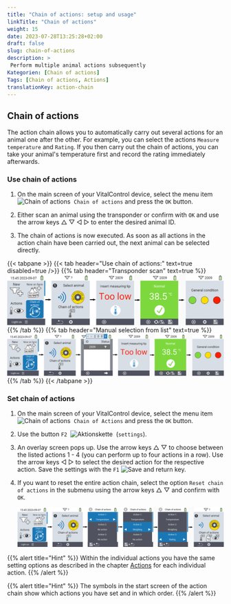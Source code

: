 ```yaml
---
title: "Chain of actions: setup and usage"
linkTitle: "Chain of actions"
weight: 15
date: 2023-07-28T13:25:28+02:00
draft: false
slug: chain-of-actions
description: >
 Perform multiple animal actions subsequently
Kategorien: [Chain of actions]
Tags: [Chain of actions, Actions]
translationKey: action-chain
---
```

## Chain of actions

The action chain allows you to automatically carry out several actions for an animal one after the other. For example, you can select the actions `Measure temperature` and `Rating`. If you then carry out the chain of actions, you can take your animal's temperature first and record the rating immediately afterwards.

### Use chain of actions

1. On the main screen of your VitalControl device, select the menu item &nbsp;<img src="/icons/actions/action-chain.svg" width="40" align="bottom" alt="Chain of actions" />&nbsp; `Chain of actions` and press the `OK` button.

2. Either scan an animal using the transponder or confirm with `OK` and use the arrow keys △ ▽ ◁ ▷ to enter the desired animal ID.

3. The chain of actions is now executed. As soon as all actions in the action chain have been carried out, the next animal can be selected directly.

{{< tabpane >}}
{{< tab header="Use chain of actions:" text=true disabled=true />}}
{{% tab header="Transponder scan" text=true %}}
 ![VitalControl: Menu chain of actions](images/chainofactions-scan.png "Chain of actions")
{{% /tab %}}
{{% tab header="Manual selection from list" text=true %}}
 ![VitalControl: Menu chain of actions](images/chainofactions.png "Chain of actions")
{{% /tab %}}
{{< /tabpane >}}

### Set chain of actions

1. On the main screen of your VitalControl device, select the menu item &nbsp;<img src="/icons/actions/action-chain.svg" width="40" align="bottom" alt="Chain of actions" />&nbsp; `Chain of Actions` and press the `OK` button.

2. Use the button `F2` &nbsp;<img src="/icons/gear.svg" width="25" align="bottom" alt="Aktionskette" />&nbsp; (`settings`).

3. An overlay screen pops up. Use the arrow keys △ ▽ to choose between the listed actions 1 - 4 (you can perform up to four actions in a row). Use the arrow keys ◁ ▷ to select the desired action for the respective action. Save the settings with the `F1` <img src="/icons/save-return.svg" width="25" align="bottom" alt="Save and return" />  key.

4. If you want to reset the entire action chain, select the option `Reset chain of actions` in the submenu using the arrow keys △ ▽ and confirm with `OK`.

    ![VitalControl: Menu chain of actions](images/setchainofactions.png "Set chain of actions")

{{% alert title="Hint" %}}
Within the individual actions you have the same setting options as described in the chapter [Actions](../actions) for each individual action.
{{% /alert %}}

{{% alert title="Hint" %}}
The symbols in the start screen of the action chain show which actions you have set and in which order.
{{% /alert %}}